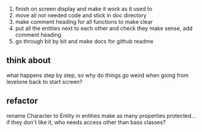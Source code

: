 1. finish on screen display and make it work as it used to
2. move all not needed code and stick in doc directory
3. make comment heading for all functions to make clear
4. put all the entities next to each other and check they make sense, add
   comment heading
5. go through bit by bit and make docs for github readme

## think about

what happens step by step, so why do things go weird when going from levelone
back to start screen?

## refactor

rename Character to Entity in entities make as many properties protected... if
they don't like it, who needs access other than bass classes?
